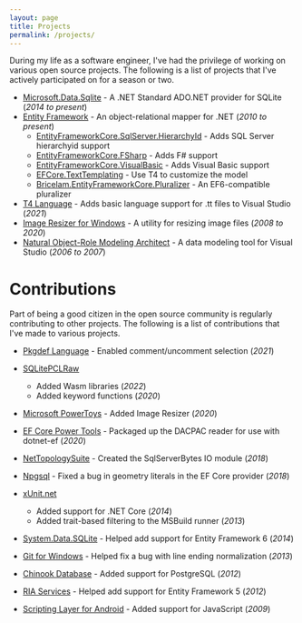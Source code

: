 ```yaml
---
layout: page
title: Projects
permalink: /projects/
---
```


During my life as a software engineer, I've had the privilege of working on various open source projects. The following
is a list of projects that I've actively participated on for a season or two.

* [Microsoft.Data.Sqlite][2] - A .NET Standard ADO.NET provider for SQLite (*2014 to present*)
* [Entity Framework][2] - An object-relational mapper for .NET (*2010 to present*)
  * [EntityFrameworkCore.SqlServer.HierarchyId][14] - Adds SQL Server hierarchyid support
  * [EntityFrameworkCore.FSharp][15] - Adds F# support
  * [EntityFrameworkCore.VisualBasic][16] - Adds Visual Basic support
  * [EFCore.TextTemplating][17] - Use T4 to customize the model
  * [Bricelam.EntityFrameworkCore.Pluralizer][18] - An EF6-compatible pluralizer
* [T4 Language][21] - Adds basic language support for .tt files to Visual Studio (*2021*)
* [Image Resizer for Windows][3] - A utility for resizing image files (*2008 to 2020*)
* [Natural Object-Role Modeling Architect][4] - A data modeling tool for Visual Studio (*2006 to 2007*)

Contributions
=============
Part of being a good citizen in the open source community is regularly contributing to other projects. The following is
a list of contributions that I've made to various projects.

* [Pkgdef Language][19] - Enabled comment/uncomment selection (*2021*)
* [SQLitePCLRaw][20]
  * Added Wasm libraries (*2022*)
  * Added keyword functions (*2020*)
* [Microsoft PowerToys][13] - Added Image Resizer (*2020*)
* [EF Core Power Tools][1] - Packaged up the DACPAC reader for use with dotnet-ef (*2020*)
* [NetTopologySuite][11] - Created the SqlServerBytes IO module (*2018*)
* [Npgsql][12] - Fixed a bug in geometry literals in the EF Core provider (*2018*)
* [xUnit.net][5]
    * Added support for .NET Core (*2014*)
    * Added trait-based filtering to the MSBuild runner (*2013*)
* [System.Data.SQLite][6] - Helped add support for Entity Framework 6 (*2014*)
* [Git for Windows][7] - Helped fix a bug with line ending normalization (*2013*)
* [Chinook Database][8] - Added support for PostgreSQL (*2012*)
* [RIA Services][9] - Helped add support for Entity Framework 5 (*2012*)
* [Scripting Layer for Android][10] - Added support for JavaScript (*2009*)


  [1]: https://github.com/ErikEJ/EFCorePowerTools
  [2]: https://github.com/dotnet/efcore
  [3]: http://github.com/bricelam/ImageResizer
  [4]: http://sourceforge.net/projects/orm
  [5]: https://github.com/xunit/xunit
  [6]: http://system.data.sqlite.org
  [7]: https://github.com/git-for-windows/git
  [8]: https://github.com/lerocha/chinook-database
  [9]: https://github.com/OpenRIAServices
  [10]: https://github.com/damonkohler/sl4a
  [11]: https://github.com/NetTopologySuite
  [12]: https://github.com/npgsql
  [13]: https://github.com/microsoft/PowerToys
  [14]: https://github.com/efcore/EFCore.SqlServer.HierarchyId
  [15]: https://github.com/efcore/EFCore.FSharp
  [16]: https://github.com/efcore/EFCore.VisualBasic
  [17]: https://github.com/bricelam/EFCore.TextTemplating
  [18]: https://github.com/bricelam/EFCore.Pluralizer
  [19]: https://github.com/madskristensen/PkgdefLanguage
  [20]: https://github.com/ericsink/SQLitePCL.raw
  [21]: https://github.com/bricelam/T4Language

